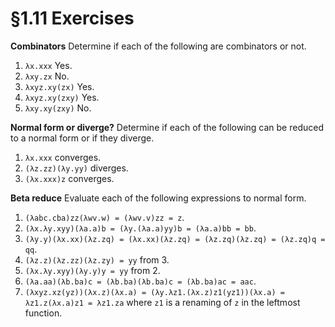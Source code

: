 # §1.11 Exercises

**Combinators** Determine if each of the following are combinators or not.

1. `λx.xxx` Yes.
2. `λxy.zx` No.
3. `λxyz.xy(zx)` Yes.
4. `λxyz.xy(zxy)` Yes.
5. `λxy.xy(zxy)` No.

**Normal form or diverge?** Determine if each of the following can be reduced to a normal form or if they diverge.

1. `λx.xxx` converges.
2. `(λz.zz)(λy.yy)` diverges.
3. `(λx.xxx)z` converges.

**Beta reduce** Evaluate each of the following expressions to normal form.

1. `(λabc.cba)zz(λwv.w) = (λwv.v)zz = z`.
2. `(λx.λy.xyy)(λa.a)b = (λy.(λa.a)yy)b = (λa.a)bb = bb`.
3. `(λy.y)(λx.xx)(λz.zq) = (λx.xx)(λz.zq) = (λz.zq)(λz.zq) = (λz.zq)q = qq`.
4. `(λz.z)(λz.zz)(λz.zy) = yy` from 3.
5. `(λx.λy.xyy)(λy.y)y = yy` from 2.
6. `(λa.aa)(λb.ba)c = (λb.ba)(λb.ba)c = (λb.ba)ac = aac`.
7. `(λxyz.xz(yz))(λx.z)(λx.a) = (λy.λz1.(λx.z)z1(yz1))(λx.a) = λz1.z(λx.a)z1 = λz1.za` where `z1` is a renaming of `z` in the leftmost function.